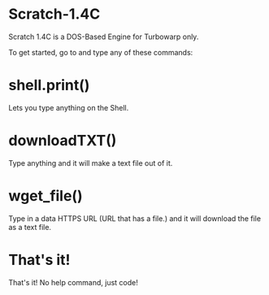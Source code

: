 # Scratch-1.4C
Scratch 1.4C is a DOS-Based Engine for Turbowarp only.

To get started, go to and type any of these commands:

# shell.print()

Lets you type anything on the Shell.

# downloadTXT()

Type anything and it will make a text file out of it.

# wget_file()

Type in a data HTTPS URL (URL that has a file.) and it will download the file as a text file.
# That's it!

That's it! No help command, just code!
